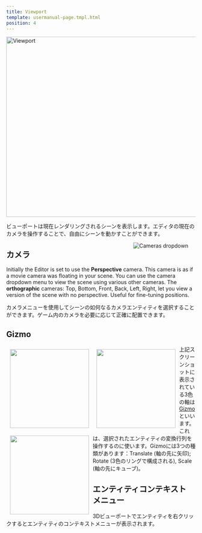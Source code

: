 ```yaml
---
title: Viewport
template: usermanual-page.tmpl.html
position: 4
---
```


<img alt="Viewport" width="640" height="480" src="/images/user-manual/viewport.jpg" />

ビューポートは現在レンダリングされるシーンを表示します。エディタの現在のカメラを操作することで、自由にシーンを動かすことができます。

<img alt="Cameras dropdown" src="/images/user-manual/camera-dropdown.jpg" style="float:right; padding: 20px; padding-top: 0px;"/>

## カメラ

Initially the Editor is set to use the **Perspective** camera. This camera is as if a movie camera was floating in your scene. You can use the camera dropdown menu to view the scene using various other cameras. The **orthographic** cameras: Top, Bottom, Front, Back, Left, Right, let you view a version of the scene with no perspective. Useful for fine-tuning positions.

カメラメニューを使用してシーンの如何なるカメラエンティティを選択することができます。ゲーム内のカメラを必要に応じて正確に配置できます。

## Gizmo

<img src="/images/user-manual/translate.jpg" style="width:210px; float: left; padding: 10px;"></img>
<img src="/images/user-manual/rotate.jpg" style="width:210px; float: left; padding: 10px;"></img>
<img src="/images/user-manual/scale.jpg" style="width:210px; float: left; padding: 10px;"></img>

上記スクリーンショットに表示されている3色の軸は[Gizmo][1]といいます。これは、選択されたエンティティの変換行列を操作するのに使います。Gizmoには3つの種類があります：Translate (軸の先に矢印); Rotate (3色のリングで構成される), Scale (軸の先にキューブ)。

## エンティティコンテキスト メニュー

3Dビューポートでエンティティを右クリックするとエンティティのコンテキストメニューが表示されます。

[1]: /user-manual/glossary#gizmo

